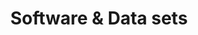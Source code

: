 ---
layout: page
title: Software & Data sets
nav: true
nav_order: 5
dropdown: true
children: 
    - title: 4D radar SLAM data set
      permalink: /4D_radar_dataset/
    - title: Legged-wheel robot SLAM data set
      permalink: /legged_wheel_dataset/
    - title: divider
    
---